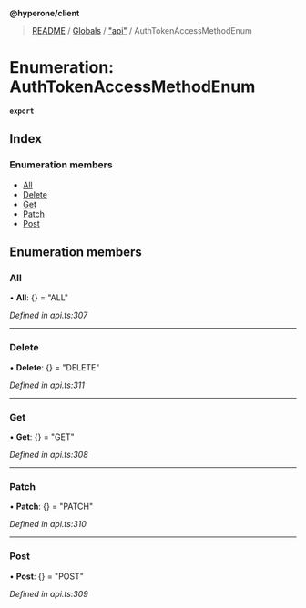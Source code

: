 **@hyperone/client**

> [README](../README.md) / [Globals](../globals.md) / ["api"](../modules/_api_.md) / AuthTokenAccessMethodEnum

# Enumeration: AuthTokenAccessMethodEnum

**`export`** 

## Index

### Enumeration members

* [All](_api_.authtokenaccessmethodenum.md#all)
* [Delete](_api_.authtokenaccessmethodenum.md#delete)
* [Get](_api_.authtokenaccessmethodenum.md#get)
* [Patch](_api_.authtokenaccessmethodenum.md#patch)
* [Post](_api_.authtokenaccessmethodenum.md#post)

## Enumeration members

### All

•  **All**: {} = "ALL"

*Defined in api.ts:307*

___

### Delete

•  **Delete**: {} = "DELETE"

*Defined in api.ts:311*

___

### Get

•  **Get**: {} = "GET"

*Defined in api.ts:308*

___

### Patch

•  **Patch**: {} = "PATCH"

*Defined in api.ts:310*

___

### Post

•  **Post**: {} = "POST"

*Defined in api.ts:309*
